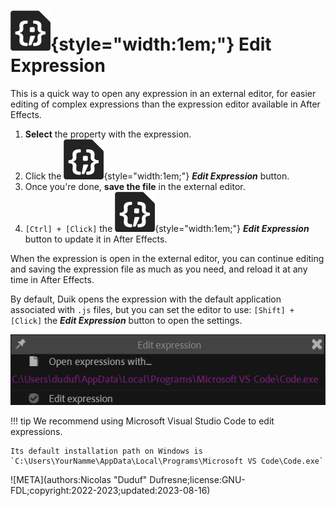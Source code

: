 # ![](../../../img/duik/icons/expression_file.svg){style="width:1em;"} Edit Expression

This is a quick way to open any expression in an external editor, for easier editing of complex expressions than the expression editor available in After Effects.

1. **Select** the property with the expression.
2. Click the ![](../../../img/duik/icons/expression_file.svg){style="width:1em;"} ***Edit Expression*** button.
3. Once you're done, **save the file** in the external editor.
4. `[Ctrl] + [Click]` the ![](../../../img/duik/icons/expression_file.svg){style="width:1em;"} ***Edit Expression*** button to update it in After Effects.

When the expression is open in the external editor, you can continue editing and saving the expression file as much as you need, and reload it at any time in After Effects.

By default, Duik opens the expression with the default application associated with `.js` files, but you can set the editor to use: `[Shift] + [Click]` the ***Edit Expression*** button to open the settings.

![](../../../img/duik/automation/edit-options.png)

!!! tip
    We recommend using Microsoft Visual Studio Code to edit expressions.

    Its default installation path on Windows is  
    `C:\Users\YourNamme\AppData\Local\Programs\Microsoft VS Code\Code.exe`


![META](authors:Nicolas "Duduf" Dufresne;license:GNU-FDL;copyright:2022-2023;updated:2023-08-16)
